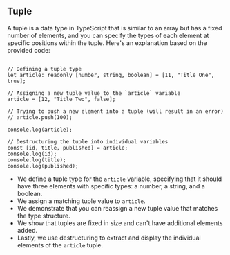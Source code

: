 ## Tuple

A tuple is a data type in TypeScript that is similar to an array but has a fixed number of elements, and you can specify the types of each element at specific positions within the tuple. Here's an explanation based on the provided code:

```tsx

// Defining a tuple type
let article: readonly [number, string, boolean] = [11, "Title One", true];

// Assigning a new tuple value to the `article` variable
article = [12, "Title Two", false];

// Trying to push a new element into a tuple (will result in an error)
// article.push(100);

console.log(article);

// Destructuring the tuple into individual variables
const [id, title, published] = article;
console.log(id);
console.log(title);
console.log(published);
```

- We define a tuple type for the `article` variable, specifying that it should have three elements with specific types: a number, a string, and a boolean.
- We assign a matching tuple value to `article`.
- We demonstrate that you can reassign a new tuple value that matches the type structure.
- We show that tuples are fixed in size and can't have additional elements added.
- Lastly, we use destructuring to extract and display the individual elements of the `article` tuple.